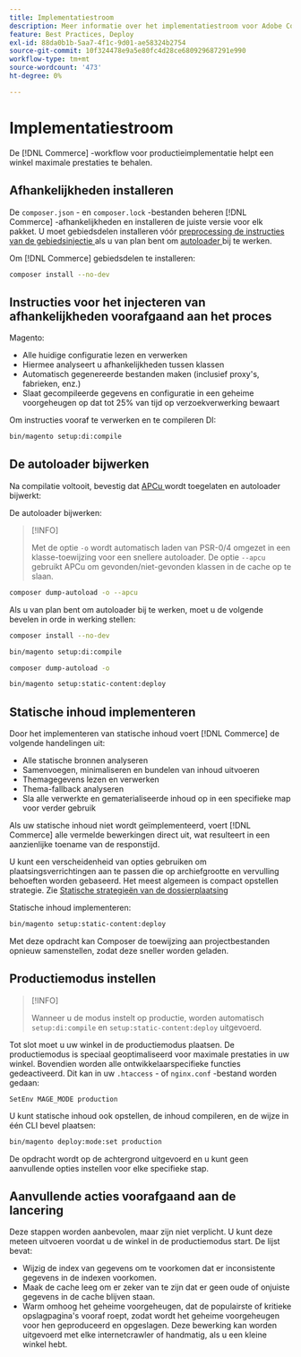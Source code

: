 ```yaml
---
title: Implementatiestroom
description: Meer informatie over het implementatiestroom voor Adobe Commerce-productieomgevingen. Ontdek stappen om maximale prestaties en betrouwbaarheid te bereiken.
feature: Best Practices, Deploy
exl-id: 88da0b1b-5aa7-4f1c-9d01-ae58324b2754
source-git-commit: 10f324478e9a5e80fc4d28ce680929687291e990
workflow-type: tm+mt
source-wordcount: '473'
ht-degree: 0%

---
```


# Implementatiestroom

De [!DNL Commerce] -workflow voor productieimplementatie helpt een winkel maximale prestaties te behalen.

## Afhankelijkheden installeren

De `composer.json` - en `composer.lock` -bestanden beheren [!DNL Commerce] -afhankelijkheden en installeren de juiste versie voor elk pakket. U moet gebiedsdelen installeren vóór [ preprocessing de instructies van de gebiedsinjectie ](#preprocess-dependency-injection-instructions) als u van plan bent om [ autoloader ](#update-the-autoloader) bij te werken.

Om [!DNL Commerce] gebiedsdelen te installeren:

```bash
composer install --no-dev
```

## Instructies voor het injecteren van afhankelijkheden voorafgaand aan het proces

Magento:

* Alle huidige configuratie lezen en verwerken
* Hiermee analyseert u afhankelijkheden tussen klassen
* Automatisch gegenereerde bestanden maken (inclusief proxy&#39;s, fabrieken, enz.)
* Slaat gecompileerde gegevens en configuratie in een geheime voorgeheugen op dat tot 25% van tijd op verzoekverwerking bewaart

Om instructies vooraf te verwerken en te compileren DI:

```bash
bin/magento setup:di:compile
```

## De autoloader bijwerken

Na compilatie voltooit, bevestig dat [ APCu ](../performance/software.md#php-settings) wordt toegelaten en autoloader bijwerkt:

De autoloader bijwerken:

>[!INFO]
>
>Met de optie `-o` wordt automatisch laden van PSR-0/4 omgezet in een klasse-toewijzing voor een snellere autoloader. De optie `--apcu` gebruikt APCu om gevonden/niet-gevonden klassen in de cache op te slaan.

```bash
composer dump-autoload -o --apcu
```

Als u van plan bent om autoloader bij te werken, moet u de volgende bevelen in orde in werking stellen:

```bash
composer install --no-dev
```

```bash
bin/magento setup:di:compile
```

```bash
composer dump-autoload -o
```

```bash
bin/magento setup:static-content:deploy
```

## Statische inhoud implementeren

Door het implementeren van statische inhoud voert [!DNL Commerce] de volgende handelingen uit:

* Alle statische bronnen analyseren
* Samenvoegen, minimaliseren en bundelen van inhoud uitvoeren
* Themagegevens lezen en verwerken
* Thema-fallback analyseren
* Sla alle verwerkte en gematerialiseerde inhoud op in een specifieke map voor verder gebruik

Als uw statische inhoud niet wordt geïmplementeerd, voert [!DNL Commerce] alle vermelde bewerkingen direct uit, wat resulteert in een aanzienlijke toename van de responstijd.

U kunt een verscheidenheid van opties gebruiken om plaatsingsverrichtingen aan te passen die op archiefgrootte en vervulling behoeften worden gebaseerd. Het meest algemeen is compact opstellen strategie. Zie [ Statische strategieën van de dossierplaatsing ](../configuration/cli/static-view-file-strategy.md)

Statische inhoud implementeren:

```bash
bin/magento setup:static-content:deploy
```

Met deze opdracht kan Composer de toewijzing aan projectbestanden opnieuw samenstellen, zodat deze sneller worden geladen.

## Productiemodus instellen

>[!INFO]
>
>Wanneer u de modus instelt op productie, worden automatisch `setup:di:compile` en `setup:static-content:deploy` uitgevoerd.

Tot slot moet u uw winkel in de productiemodus plaatsen. De productiemodus is speciaal geoptimaliseerd voor maximale prestaties in uw winkel. Bovendien worden alle ontwikkelaarspecifieke functies gedeactiveerd. Dit kan in uw `.htaccess` - of `nginx.conf` -bestand worden gedaan:

`SetEnv MAGE_MODE production`

U kunt statische inhoud ook opstellen, de inhoud compileren, en de wijze in één CLI bevel plaatsen:

```bash
bin/magento deploy:mode:set production
```

De opdracht wordt op de achtergrond uitgevoerd en u kunt geen aanvullende opties instellen voor elke specifieke stap.

## Aanvullende acties voorafgaand aan de lancering

Deze stappen worden aanbevolen, maar zijn niet verplicht. U kunt deze meteen uitvoeren voordat u de winkel in de productiemodus start. De lijst bevat:

* Wijzig de index van gegevens om te voorkomen dat er inconsistente gegevens in de indexen voorkomen.
* Maak de cache leeg om er zeker van te zijn dat er geen oude of onjuiste gegevens in de cache blijven staan.
* Warm omhoog het geheime voorgeheugen, dat de populairste of kritieke opslagpagina&#39;s vooraf roept, zodat wordt het geheime voorgeheugen voor hen geproduceerd en opgeslagen. Deze bewerking kan worden uitgevoerd met elke internetcrawler of handmatig, als u een kleine winkel hebt.
